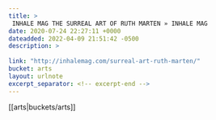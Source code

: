 ```yaml
---
title: > 
 INHALE MAG THE SURREAL ART OF RUTH MARTEN » INHALE MAG
date: 2020-07-24 22:27:11 +0000
dateadded: 2022-04-09 21:51:42 -0500
description: > 
 
link: "http://inhalemag.com/surreal-art-ruth-marten/"
bucket: arts
layout: urlnote
excerpt_separator: <!-- excerpt-end -->
--- 
```

 <!-- excerpt-end -->[[arts|buckets/arts]]
